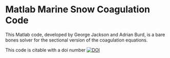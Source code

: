 # Matlab Marine Snow Coagulation Code
This Matlab code, developed by George Jackson and Adrian Burd, is a bare bones solver
for the sectional version of the coagulation equations.

This code is citable with a doi number [![DOI](https://zenodo.org/badge/19126/BurdLab/MatlabCoag.svg)](https://zenodo.org/badge/latestdoi/19126/BurdLab/MatlabCoag)
